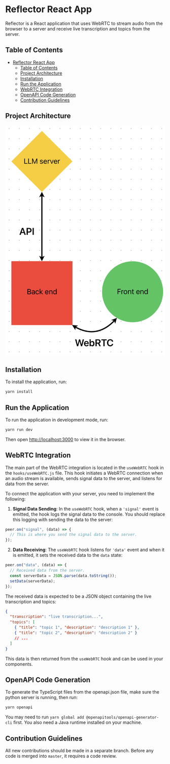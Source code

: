 # Reflector React App

Reflector is a React application that uses WebRTC to stream audio from the browser to a server and receive live transcription and topics from the server.

## Table of Contents

- [Reflector React App](#reflector-react-app)
  - [Table of Contents](#table-of-contents)
  - [Project Architecture](#project-architecture)
  - [Installation](#installation)
  - [Run the Application](#run-the-application)
  - [WebRTC Integration](#webrtc-integration)
  - [OpenAPI Code Generation](#openapi-code-generation)
  - [Contribution Guidelines](#contribution-guidelines)

## Project Architecture

![Project Architecture](ProjectArchitecture.jpg)

## Installation

To install the application, run:

```bash
yarn install
```

## Run the Application

To run the application in development mode, run:

```bash
yarn run dev
```

Then open [http://localhost:3000](http://localhost:3000) to view it in the browser.

## WebRTC Integration

The main part of the WebRTC integration is located in the `useWebRTC` hook in the `hooks/useWebRTC.js` file. This hook initiates a WebRTC connection when an audio stream is available, sends signal data to the server, and listens for data from the server.

To connect the application with your server, you need to implement the following:

1. **Signal Data Sending**: In the `useWebRTC` hook, when a `'signal'` event is emitted, the hook logs the signal data to the console. You should replace this logging with sending the data to the server:

```jsx
peer.on("signal", (data) => {
  // This is where you send the signal data to the server.
});
```

2. **Data Receiving**: The `useWebRTC` hook listens for `'data'` event and when it is emitted, it sets the received data to the `data` state:

```jsx
peer.on("data", (data) => {
  // Received data from the server.
  const serverData = JSON.parse(data.toString());
  setData(serverData);
});
```

The received data is expected to be a JSON object containing the live transcription and topics:

```json
{
  "transcription": "live transcription...",
  "topics": [
    { "title": "topic 1", "description": "description 1" },
    { "title": "topic 2", "description": "description 2" }
    // ...
  ]
}
```

This data is then returned from the `useWebRTC` hook and can be used in your components.

## OpenAPI Code Generation

To generate the TypeScript files from the openapi.json file, make sure the python server is running, then run:

```bash
yarn openapi
```

You may need to run `yarn global add @openapitools/openapi-generator-cli` first. You also need a Java runtime installed on your machine.

## Contribution Guidelines

All new contributions should be made in a separate branch. Before any code is merged into `master`, it requires a code review.

